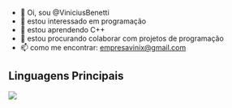 - 👋 Oi, sou @ViniciusBenetti
- 👀 estou interessado em programação
- 🌱 estou aprendendo C++
- 💞️ estou procurando colaborar com projetos de programação
- 📫 como me encontrar: empresavinix@gmail.com

## Linguagens Principais


<a href="https://github.com/ViniciusBenetti">
  <img align="center" src="https://github-readme-stats.vercel.app/api/top-langs/?username=ViniciusBenetti&layout=normal&langs_count=5&theme=merko&custom_title=%e2%80%8bvini" />
</a>


